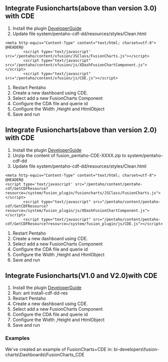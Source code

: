 ## Integrate Fusioncharts(above than version 3.0) with CDE ##

  1. Install the plugin [DeveloperGuide](DeveloperGuide.md)
  1. Update file system/pentaho-cdf-dd/resources/styles/Clean.html
```
<meta http-equiv="Content-Type" content="text/html; charset=utf-8">
@HEADER@
		<script type='text/javascript' src="/pentaho/content/xfusion/JSClass/FusionCharts.js"></script>
		<script type="text/javascript" src="/pentaho/content/xfusion/js/XDashFusionChartComponent.js"></script>
		<script type="text/javascript" src="/pentaho/content/xfusion/js/CDE.js"></script>
```
  1. Restart Pentaho
  1. Create a new dashboard using CDE.
  1. Select add a new FusionCharts Component
  1. Configure the CDA file and querie id
  1. Configure the Width ,Height and HtmlObject
  1. Save and run


## Integrate Fusioncharts(above than version 2.0) with CDE ##

  1. Install the plugin [DeveloperGuide](DeveloperGuide.md)
  1. Unzip the content of fusion\_pentaho-CDE-XXXX.zip to system/pentaho-cdf-dd
  1. Update file system/pentaho-cdf-dd/resources/styles/Clean.html
```
<meta http-equiv="Content-Type" content="text/html; charset=utf-8">
@HEADER@
<script type='text/javascript' src="/pentaho/content/pentaho-cdf/GetCDFResource?resource=/system/fusion_plugin/fusioncharts/JSClass/FusionCharts.js"></script>
		<script type="text/javascript" src="/pentaho/content/pentaho-cdf/GetCDFResource?resource=/system/fusion_plugin/js/XDashFusionChartComponent.js"></script>
		<script type="text/javascript" src="/pentaho/content/pentaho-cdf/GetCDFResource?resource=/system/fusion_plugin/js/CDE.js"></script>
```
  1. Restart Pentaho
  1. Create a new dashboard using CDE.
  1. Select add a new FusionCharts Component
  1. Configure the CDA file and querie id
  1. Configure the Width ,Height and HtmlObject
  1. Save and run


## Integrate Fusioncharts(V1.0 and V2.0)with CDE ##

  1. Install the plugin [DeveloperGuide](DeveloperGuide.md)
  1. Run: ant install-cdf-dd-res
  1. Restart Pentaho
  1. Create a new dashboard using CDE.
  1. Select add a new FusionCharts Component
  1. Configure the CDA file and querie id
  1. Configure the Width ,Height and HtmlObject
  1. Save and run

### Examples ###
We've created an example of FusionCharts+CDE in:
bi-developers\fusion-charts\Dashboards\FusionCharts\_CDE